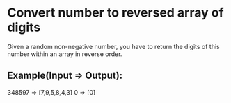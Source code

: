<h1> Convert number to reversed array of digits </h1>
Given a random non-negative number, you have to return the digits of this number within an array in reverse order.

<h2> Example(Input => Output): </h2>

348597 => [7,9,5,8,4,3]
0 => [0]